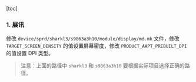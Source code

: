 [toc]

### 1. 展讯

修改 `device/sprd/sharkl3/s9863a3h10/module/display/md.mk` 文件，修改 `TARGET_SCREEN_DENSITY` 的值设置屏幕密度，修改 `PRODUCT_AAPT_PREBUILT_DPI` 的值设置 DPI 类型。

> 注意：上面的路径中 `sharkl3` 和 `s9863a3h10` 要根据实际项目选择正确的路径。